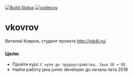 [![Build Status](https://travis-ci.org/Virtaly/vkovrov.svg?branch=master)](https://travis-ci.org/Virtaly/vkovrov)
[![codecov](https://codecov.io/gh/Virtaly/vkovrov/branch/master/graph/badge.svg)](https://codecov.io/gh/Virtaly/vkovrov)

# vkovrov
Виталий Ковров, студент проекта <http://job4j.ru/>
### Цели:
* Пройти курс `С нуля до трудоустройства, Java SE + EE`
* Найти работу java junior developer до начала лета 2018